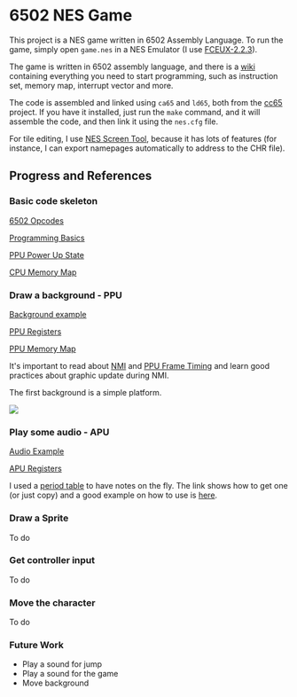 # 6502 NES Game

This project is a NES game written in 6502 Assembly Language. To run the game, simply open ```game.nes``` in a NES Emulator (I use [FCEUX-2.2.3](http://www.fceux.com/web/home.html)).

The game is written in 6502 assembly language, and there is a [wiki](http://wiki.nesdev.com/w/index.php/Nesdev_Wiki) containing everything you need to start programming, such as instruction set, memory map, interrupt vector and more.

The code is assembled and linked using ```ca65``` and ```ld65```, both from the [cc65](https://www.cc65.org/) project. If you have it installed, just run the ```make``` command, and it will assemble the code, and then link it using the ```nes.cfg``` file.

For tile editing, I use [NES Screen Tool](http://forums.nesdev.com/viewtopic.php?t=7237), because it has lots of features (for instance, I can export namepages automatically to address to the CHR file).

## Progress and References

### Basic code skeleton

[6502 Opcodes](http://www.6502.org/tutorials/6502opcodes.html)

[Programming Basics](https://wiki.nesdev.com/w/index.php/Programming_Basics)

[PPU Power Up State](https://wiki.nesdev.com/w/index.php/PPU_power_up_state)

[CPU Memory Map](https://wiki.nesdev.com/w/index.php/CPU_memory_map)

### Draw a background - PPU

[Background example](http://forums.nesdev.com/viewtopic.php?f=10&t=15648)

[PPU Registers](https://wiki.nesdev.com/w/index.php/PPU_registers)

[PPU Memory Map](https://wiki.nesdev.com/w/index.php/PPU_memory_map)

It's important to read about [NMI](https://wiki.nesdev.com/w/index.php/NMI) and [PPU Frame Timing](https://wiki.nesdev.com/w/index.php/PPU_frame_timing) and learn good practices about graphic update during NMI.

The first background is a simple platform.

![](https://github.com/sampaio23/nesgame/blob/master/images/background.png)

### Play some audio - APU

[Audio Example](https://safiire.github.io/blog/2015/03/29/creating-sound-on-the-nes/)

[APU Registers](https://wiki.nesdev.com/w/index.php/APU_registers)

I used a [period table](http://wiki.nesdev.com/w/index.php/APU_period_table) to have notes on the fly. The link shows how to get one (or just copy) and a good example on how to use is [here](http://blargg.8bitalley.com/parodius/nes-code/apu_scale.s).

### Draw a Sprite

To do

### Get controller input

To do

### Move the character

To do

### Future Work

* Play a sound for jump
* Play a sound for the game
* Move background